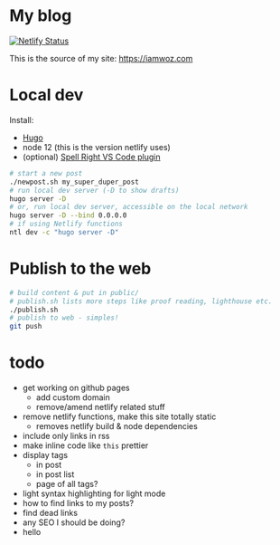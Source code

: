 # My blog

[![Netlify Status](https://api.netlify.com/api/v1/badges/3e5e1592-f32d-4243-9705-4bce7636ce80/deploy-status)](https://app.netlify.com/sites/objective-borg-f6eb56/deploys)

This is the source of my site: https://iamwoz.com

# Local dev
Install:
- [Hugo](https://gohugo.io/)
- node 12 (this is the version netlify uses)
- (optional) [Spell Right VS Code plugin](https://github.com/bartosz-antosik/vscode-spellright)

```sh
# start a new post
./newpost.sh my_super_duper_post
# run local dev server (-D to show drafts)
hugo server -D
# or, run local dev server, accessible on the local network
hugo server -D --bind 0.0.0.0
# if using Netlify functions
ntl dev -c "hugo server -D"
```


# Publish to the web
```sh
# build content & put in public/
# publish.sh lists more steps like proof reading, lighthouse etc.
./publish.sh
# publish to web - simples!
git push
```


# todo
- get working on github pages
    - add custom domain
    - remove/amend netlify related stuff
- remove netlify functions, make this site totally static
    - removes netlify build & node dependencies
- include only links in rss
- make inline code like `this` prettier
- display tags
  - in post
  - in post list
  - page of all tags?
- light syntax highlighting for light mode
- how to find links to my posts?
- find dead links
- any SEO I should be doing?
- hello

